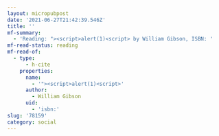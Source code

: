 ```yaml
---
layout: micropubpost
date: '2021-06-27T21:42:39.546Z'
title: ''
mf-summary:
  - 'Reading: "><script>alert(1)<script> by William Gibson, ISBN: '
mf-read-status: reading
mf-read-of:
  - type:
      - h-cite
    properties:
      name:
        - '"><script>alert(1)<script>'
      author:
        - William Gibson
      uid:
        - 'isbn:'
slug: '78159'
category: social
---
```

